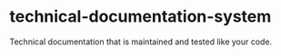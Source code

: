 # technical-documentation-system
Technical documentation that is maintained and tested like your code.
